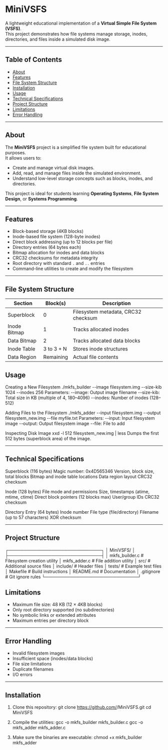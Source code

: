 # MiniVSFS

A lightweight educational implementation of a **Virtual Simple File System (VSFS)**.  
This project demonstrates how file systems manage storage, inodes, directories, and files inside a simulated disk image.

---

## Table of Contents
- [About](#about)
- [Features](#features)
- [File System Structure](#file-system-structure)
- [Installation](#installation)
- [Usage](#usage)
- [Technical Specifications](#technical-specifications)
- [Project Structure](#project-structure)
- [Limitations](#limitations)
- [Error Handling](#error-handling)
---

## About
The **MiniVSFS** project is a simplified file system built for educational purposes.  
It allows users to:
- Create and manage virtual disk images.
- Add, read, and manage files inside the simulated environment.
- Understand low-level storage concepts such as blocks, inodes, and directories.

This project is ideal for students learning **Operating Systems**, **File System Design**, or **Systems Programming**.

---

## Features
- Block-based storage (4KB blocks)
- Inode-based file system (128-byte inodes)
- Direct block addressing (up to 12 blocks per file)
- Directory entries (64 bytes each)
- Bitmap allocation for inodes and data blocks
- CRC32 checksums for metadata integrity
- Root directory with standard `.` and `..` entries
- Command-line utilities to create and modify the filesystem

---

## File System Structure

| Section        | Block(s)       | Description                        |
|----------------|---------------|------------------------------------|
| Superblock     | 0             | Filesystem metadata, CRC32 checksum|
| Inode Bitmap   | 1             | Tracks allocated inodes            |
| Data Bitmap    | 2             | Tracks allocated data blocks       |
| Inode Table    | 3 to 3 + N    | Stores inode structures            |
| Data Region    | Remaining     | Actual file contents               |


## Usage

Creating a New Filesystem
./mkfs_builder --image filesystem.img --size-kib 1024 --inodes 256
Parameters:
--image: Output image filename
--size-kib: Total size in KB (multiple of 4, 180–4096)
--inodes: Number of inodes (128–512)

Adding Files to the Filesystem
./mkfs_adder --input filesystem.img --output filesystem_new.img --file myfile.txt
Parameters:
--input: Input filesystem image
--output: Output filesystem image
--file: File to add

Inspecting Disk Image
xxd -l 512 filesystem_new.img | less
Dumps the first 512 bytes (superblock area) of the image.

---

## Technical Specifications

Superblock (116 bytes)
Magic number: 0x4D565346
Version, block size, total blocks
Bitmap and inode table locations
Data region layout
CRC32 checksum

Inode (128 bytes)
File mode and permissions
Size, timestamps (atime, mtime, ctime)
Direct block pointers (12 blocks max)
User/group IDs
CRC32 checksum

Directory Entry (64 bytes)
Inode number
File type (file/directory)
Filename (up to 57 characters)
XOR checksum

---
## Project Structure

┌──────────────────────────────┐
│ MiniVSFS/                     │
├──────────────────────────────┤
│ mkfs_builder.c    # Filesystem creation utility
│ mkfs_adder.c      # File addition utility
│ src/              # Additional source files
│ include/          # Header files
│ tests/            # Example test files
│ Makefile          # Build instructions
│ README.md         # Documentation
│ .gitignore        # Git ignore rules
└──────────────────────────────┘


## Limitations

- Maximum file size: 48 KB (12 × 4KB blocks)
- Only root directory supported (no subdirectories)
- No symbolic links or extended attributes
- Maximum entries per directory block

---

## Error Handling

- Invalid filesystem images
- Insufficient space (inodes/data blocks)
- File size limitations
- Duplicate filenames
- I/O errors

---

## Installation

1. Clone this repository:
git clone https://github.com/<your-username>/MiniVSFS.git
cd MiniVSFS

2. Compile the utilities:
gcc -o mkfs_builder mkfs_builder.c
gcc -o mkfs_adder mkfs_adder.c

3. Make sure the binaries are executable:
chmod +x mkfs_builder mkfs_adder
